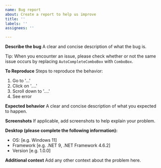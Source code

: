 ```yaml
---
name: Bug report
about: Create a report to help us improve
title: ''
labels: ''
assignees: ''

---
```


**Describe the bug**
A clear and concise description of what the bug is.

Tip: When you encounter an issue, please check whether or not the same issue occurs by replacing `AutoCompleteComboBox` with `ComboBox`.

**To Reproduce**
Steps to reproduce the behavior:
1. Go to '...'
2. Click on '....'
3. Scroll down to '....'
4. See error

**Expected behavior**
A clear and concise description of what you expected to happen.

**Screenshots**
If applicable, add screenshots to help explain your problem.

**Desktop (please complete the following information):**
 - OS: [e.g. Windows 11]
 - Framework [e.g. .NET 9, .NET Framework 4.6.2]
 - Version [e.g. 1.0.0]

**Additional context**
Add any other context about the problem here.
